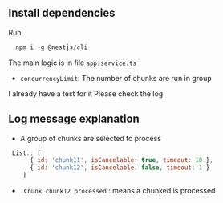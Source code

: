 ## Install dependencies
Run 
```js
  npm i -g @nestjs/cli
```

The main logic is in file `app.service.ts`
- `concurrencyLimit`: The number of chunks are run in group
  
I already have a test for it
Please check the log
## Log message explanation 
- A group of chunks are selected to process
```js
 List:: [
      { id: 'chunk11', isCancelable: true, timeout: 10 },
      { id: 'chunk12', isCancelable: false, timeout: 1 }
    ]
```
- ` Chunk chunk12 processed` : means a chunked is processed
